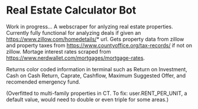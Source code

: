 # Real Estate Calculator Bot

Work in progress... A webscraper for anlyzing real estate properties. Currently fully functional for analyzing deals if given an https://www.zillow.com/homedetails/* url. Gets property data from zillow and property taxes from https://www.countyoffice.org/tax-records/ if not on zillow. Mortage interest rates scraped from https://www.nerdwallet.com/mortgages/mortgage-rates.

Returns color coded information in terminal such as Return on Investment, Cash on Cash Return, Caprate, Cashflow, Maximum Suggested Offer, and recomended emergency fund.

(Overfitted to multi-family properties in CT. To fix: user.RENT_PER_UNIT, a default value, would need to double or even triple for some areas.)
